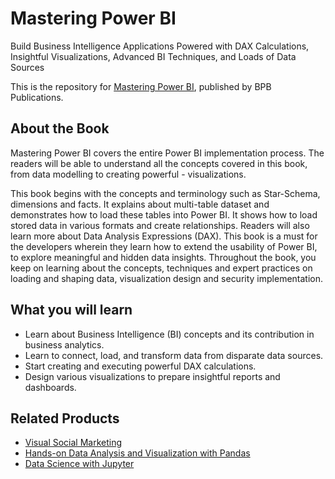 # Mastering Power BI

Build Business Intelligence Applications Powered with DAX Calculations, Insightful Visualizations, Advanced BI Techniques, and Loads of Data Sources

This is the repository for [Mastering Power BI](https://in.bpbonline.com/products/mastering-power-bi?_pos=1&_sid=3343d104e&_ss=r), published by BPB Publications.

## About the Book
Mastering Power BI covers the entire Power BI implementation process. The readers will be able to understand all the concepts covered in this book, from data modelling to creating powerful - visualizations.

This book begins with the concepts and terminology such as Star-Schema, dimensions and facts. It explains about multi-table dataset and demonstrates how to load these tables into Power BI. It shows how to load stored data in various formats and create relationships. Readers will also learn more about Data Analysis Expressions (DAX). This book is a must for the developers wherein they learn how to extend the usability of Power BI, to explore meaningful and hidden data insights. Throughout the book, you keep on learning about the concepts, techniques and expert practices on loading and shaping data, visualization design and security implementation.

## What you will learn
* Learn about Business Intelligence (BI) concepts and its contribution in business analytics.
* Learn to connect, load, and transform data from disparate data sources.
* Start creating and executing powerful DAX calculations.
* Design various visualizations to  prepare insightful reports and dashboards.

## Related Products
* [Visual Social Marketing](https://in.bpbonline.com/products/visual-social-marketing-book-ebook?_pos=4&_sid=64a41984b&_ss=r)
* [Hands-on Data Analysis and Visualization with Pandas](https://in.bpbonline.com/products/hands-on-data-analysis-and-visualization-with-pandas?_pos=4&_sid=cf05faf25&_ss=r)
* [Data Science with Jupyter](https://in.bpbonline.com/products/data-science-with-jupyter-and-python-book-ebook?_pos=1&_sid=5b654a774&_ss=r)
